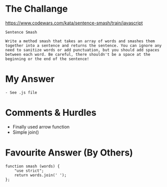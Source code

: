 # The Challange

https://www.codewars.com/kata/sentence-smash/train/javascript

```
Sentence Smash

Write a method smash that takes an array of words and smashes them together into a sentence and returns the sentence. You can ignore any need to sanitize words or add punctuation, but you should add spaces between each word. Be careful, there shouldn't be a space at the beginning or the end of the sentence!
```

# My Answer

```
- See .js file
```

# Comments & Hurdles

- Finally used arrow function
- Simple join()

# Favourite Answer (By Others)

```
function smash (words) {
    "use strict";
    return words.join(' ');
};
```
